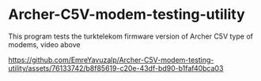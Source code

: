 # Archer-C5V-modem-testing-utility
This program tests the turktelekom firmware version of Archer C5V type of modems, video above


https://github.com/EmreYavuzalp/Archer-C5V-modem-testing-utility/assets/76133742/b8f85619-c20e-43df-bd90-b1faf40bca03

